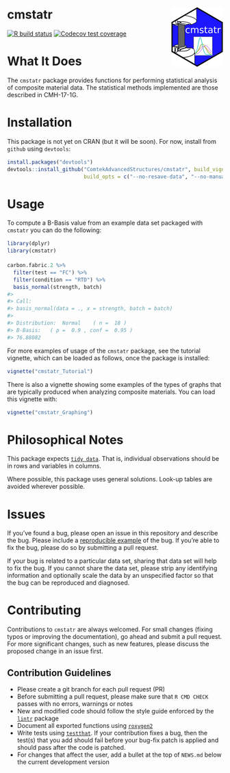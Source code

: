 
<!-- README.md is generated from README.Rmd. Please edit that file -->

# cmstatr <img src="man/figures/logo.png" align="right" alt="" width="120" />

<!-- badges: start -->

[![R build
status](https://github.com/ComtekAdvancedStructures/cmstatr/workflows/R-CMD-check/badge.svg)](https://github.com/ComtekAdvancedStructures/cmstatr/actions?workflow=R-CMD-check)
[![Codecov test
coverage](https://codecov.io/gh/comtekadvancedstructures/cmstatr/branch/master/graph/badge.svg)](https://codecov.io/gh/comtekadvancedstructures/cmstatr?branch=master)
<!-- badges: end -->

# What It Does

The `cmstatr` package provides functions for performing statistical
analysis of composite material data. The statistical methods implemented
are those described in CMH-17-1G.

# Installation

This package is not yet on CRAN (but it will be soon). For now, install
from `github` using `devtools`:

``` r
install.packages("devtools")
devtools::install_github("ComtekAdvancedStructures/cmstatr", build_vignettes = TRUE,
                         build_opts = c("--no-resave-data", "--no-manual"))
```

# Usage

To compute a B-Basis value from an example data set packaged with
`cmstatr` you can do the following:

``` r
library(dplyr)
library(cmstatr)

carbon.fabric.2 %>%
  filter(test == "FC") %>%
  filter(condition == "RTD") %>%
  basis_normal(strength, batch)
#> 
#> Call:
#> basis_normal(data = ., x = strength, batch = batch)
#> 
#> Distribution:  Normal    ( n =  18 )
#> B-Basis:   ( p =  0.9 , conf =  0.95 )
#> 76.88082
```

For more examples of usage of the `cmstatr` package, see the tutorial
vignette, which can be loaded as follows, once the package is installed:

``` r
vignette("cmstatr_Tutorial")
```

There is also a vignette showing some examples of the types of graphs
that are typically produced when analyzing composite materials. You can
load this vignette with:

``` r
vignette("cmstatr_Graphing")
```

# Philosophical Notes

This package expects [`tidy
data`](https://www.jstatsoft.org/article/view/v059i10). That is,
individual observations should be in rows and variables in columns.

Where possible, this package uses general solutions. Look-up tables are
avoided wherever possible.

# Issues

If you’ve found a bug, please open an issue in this repository and
describe the bug. Please include a [reproducible
example](https://reprex.tidyverse.org/) of the bug. If you’re able to
fix the bug, please do so by submitting a pull request.

If your bug is related to a particular data set, sharing that data set
will help to fix the bug. If you cannot share the data set, please strip
any identifying information and optionally scale the data by an
unspecified factor so that the bug can be reproduced and diagnosed.

# Contributing

Contributions to `cmstatr` are always welcomed. For small changes
(fixing typos or improving the documentation), go ahead and submit a
pull request. For more significant changes, such as new features, please
discuss the proposed change in an issue first.

## Contribution Guidelines

  - Please create a git branch for each pull request (PR)
  - Before submitting a pull request, please make sure that `R CMD
    CHECK` passes with no errors, warnings or notes
  - New and modified code should follow the style guide enforced by the
    [`lintr`](https://cran.r-project.org/package=lintr) package
  - Document all exported functions using
    [`roxygen2`](https://cran.r-project.org/package=roxygen2)
  - Write tests using
    [`testthat`](https://cran.r-project.org/package=testthat). If your
    contribution fixes a bug, then the test(s) that you add should fail
    before your bug-fix patch is applied and should pass after the code
    is patched.
  - For changes that affect the user, add a bullet at the top of
    `NEWS.md` below the current development version

